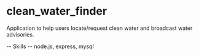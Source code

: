 # clean_water_finder
Application to help users locate/request clean water and broadcast water advisories.

-- Skills --
node.js, express, mysql 
